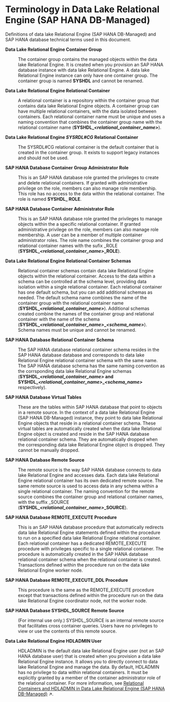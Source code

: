 <!-- loiof7a14661f6e045398c5d4207123285e8 -->

# Terminology in Data Lake Relational Engine \(SAP HANA DB-Managed\)

Definitions of data lake Relational Engine \(SAP HANA DB-Managed\) and SAP HANA database technical terms used in this document.


<dl>
<dt><b>

Data Lake Relational Engine Container Group

</b></dt>
<dd>

The container group contains the managed objects within the data lake Relational Engine. It is created when you provision an SAP HANA database instance with data lake Relational Engine. A data lake Relational Engine instance can only have one container group. The container group is named **SYSHDL** and cannot be renamed.



</dd><dt><b>

Data Lake Relational Engine Relational Container

</b></dt>
<dd>

A relational container is a repository within the container group that contains data lake Relational Engine objects. A container group can have multiple relational containers, with the data isolated between containers. Each relational container name must be unique and uses a naming convention that combines the container group name with the relational container name \(**SYSHDL\_*<relational\_container\_name\>***\).



</dd><dt><b>

Data Lake Relational Engine *SYSRDL\#CG* Relational Container 

</b></dt>
<dd>

The SYSRDL\#CG relational container is the default container that is created in the container group. It exists to support legacy instances and should not be used.



</dd><dt><b>

SAP HANA Database Container Group Administrator Role

</b></dt>
<dd>

This is an SAP HANA database role granted the privileges to create and delete relational containers. If granted with administrative privilege on the role, members can also manage role membership. This role has no access to the data within the relational container. The role is named **SYSHDL\_ ROLE**.



</dd><dt><b>

SAP HANA Database Container Administrator Role

</b></dt>
<dd>

This is an SAP HANA database role granted the privileges to manage objects within the a specific relational container. If granted administrative privilege on the role, members can also manage role membership. A user can be a member of multiple container administrator roles. The role name combines the container group and relational container names with the sufix \_ROLE \(**SYSHDL\_*<relational\_container\_name\>*\_ROLE**\).



</dd><dt><b>

Data Lake Relational Engine Relational Container Schemas

</b></dt>
<dd>

Relational container schemas contain data lake Relational Engine objects within the relational container. Access to the data within a schema can be controlled at the schema level, providing data isolation within a single relational container. Each relational container has one default schema, but you can add additional schemas as needed. The default schema name combines the name of the container group with the relational container name \(**SYSHDL\_*<relational\_container\_name\>***\). Additional schemas created combine the names of the container group and relational container with the name of the schema \(**SYSHDL\_*<relational\_container\_name\>*\_*<schema\_name\>***\). Schema names must be unique and cannot be renamed.



</dd><dt><b>

SAP HANA Database Relational Container Schema

</b></dt>
<dd>

The SAP HANA database relational container schema resides in the SAP HANA database database and corresponds to data lake Relational Engine relational container schema with the same name. The SAP HANA database schema has the same naming convention as the corrsponding data lake Relational Engine schemas \(**SYSHDL\_*<relational\_container\_name\>* and SYSHDL\_*<relational\_container\_name\>*\_*<schema\_name\>*** respectively\).



</dd><dt><b>

SAP HANA Database Virtual Tables

</b></dt>
<dd>

These are the tables within SAP HANA database that point to objects in a remote source. In the context of a data lake Relational Engine \(SAP HANA DB-Managed\) instance, they point to data lake Relational Engine objects that reside in a relational container schema. These virtual tables are automatically created when the data lake Relational Engine object is created and reside in the SAP HANA database relational container schema. They are automatically dropped when the corresponding data lake Relational Engine object is dropped. They cannot be manually dropped.



</dd><dt><b>

SAP HANA Database Remote Source

</b></dt>
<dd>

The remote source is the way SAP HANA database connects to data lake Relational Engine and accesses data. Each data lake Relational Engine relational container has its own dedicated remote source. The same remote source is used to access data in any schema within a single relational container. The naming convention for the remote source combines the container group and relational container names, with the suffix \_SOURCE \(**SYSHDL\_*<relational\_container\_name\>*\_SOURCE**\).



</dd><dt><b>

SAP HANA Database REMOTE\_EXECUTE Procedure

</b></dt>
<dd>

This is an SAP HANA database procedure that automatically redirects data lake Relational Engine statements defined within the procedure to run on a specified data lake Relational Engine relational container. Each relational container has a dedicated REMOTE\_EXECUTE procedure with privileges specific to a single relational container. The procedure is automatically created in the SAP HANA database relational container schema when the relational container is created. Transactions defined within the procedure run on the data lake Relational Engine worker node.



</dd><dt><b>

SAP HANA Database REMOTE\_EXECUTE\_DDL Procedure

</b></dt>
<dd>

This procedure is the same as the REMOTE\_EXECUTE procedure except that transactions defined within the procedure run on the data lake Relational Engine coordinator node, not the worker node.



</dd><dt><b>

SAP HANA Database SYSHDL\_SOURCE Remote Source

</b></dt>
<dd>

\(For internal use only.\) SYSHDL\_SOURCE is an internal remote source that facilitates cross container queries. Users have no privileges to view or use the contents of this remote source.



</dd><dt><b>

Data Lake Relational Engine HDLADMIN User

</b></dt>
<dd>

HDLADMIN is the default data lake Relational Engine user \(not an SAP HANA database user\) that is created when you provision a data lake Relational Engine instance. It allows you to directly connect to data lake Relational Engine and manage the data. By default, HDLADMIN has no privilege to data within relational containers. It must be explicitly granted by a member of the container administrator role of the relational container. For more information, see [Relational Containers and HDLADMIN in Data Lake Relational Engine (SAP HANA DB-Managed)](https://help.sap.com/viewer/9220e7fec0fe4503b5c5a6e21d584e63/2024_1_QRC/en-US/8511271f325c49aa87713e815f4708c9.html "Relational containers are isolated from each other, and the HDLADMIN user, by design.") :arrow_upper_right:.



</dd>
</dl>

